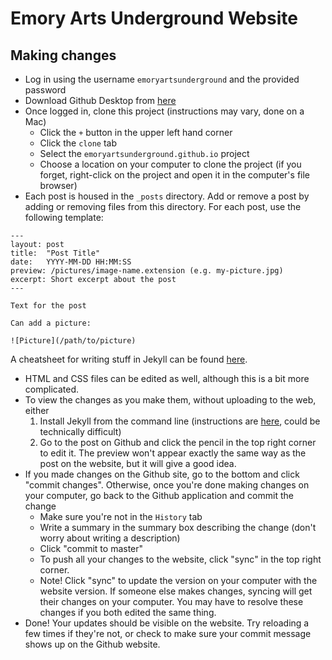 # Emory Arts Underground Website

## Making changes
 - Log in using the username `emoryartsunderground` and the provided password
 - Download Github Desktop from [here](https://desktop.github.com/)
 - Once logged in, clone this project (instructions may vary, done on a Mac)
   - Click the `+` button in the upper left hand corner
   - Click the `clone` tab
   - Select the `emoryartsunderground.github.io` project
   - Choose a location on your computer to clone the project (if you forget, right-click on the project and open it in the computer's file browser)
 - Each post is housed in the `_posts` directory. Add or remove a post by adding or removing files from this directory. For each post, use the following template:

```
---
layout: post
title:  "Post Title"
date:   YYYY-MM-DD HH:MM:SS
preview: /pictures/image-name.extension (e.g. my-picture.jpg)
excerpt: Short excerpt about the post
---

Text for the post

Can add a picture:

![Picture](/path/to/picture)

```

A cheatsheet for writing stuff in Jekyll can be found [here](https://github.com/adam-p/markdown-here/wiki/Markdown-Cheatsheet).

 - HTML and CSS files can be edited as well, although this is a bit more complicated.
 - To view the changes as you make them, without uploading to the web, either
   1. Install Jekyll from the command line (instructions are [here](https://jekyllrb.com/docs/installation/), could be technically difficult)
   2. Go to the post on Github and click the pencil in the top right corner to edit it. The preview won't appear exactly the same way as the post on the website, but it will give a good idea.
 - If you made changes on the Github site, go to the bottom and click "commit changes". Otherwise, once you're done making changes on your computer, go back to the Github application and commit the change
   - Make sure you're not in the `History` tab
   - Write a summary in the summary box describing the change (don't worry about writing a description)
   - Click "commit to master"
   - To push all your changes to the website, click "sync" in the top right corner.
   - Note! Click "sync" to update the version on your computer with the website version. If someone else makes changes, syncing will get their changes on your computer. You may have to resolve these changes if you both edited the same thing.
 - Done! Your updates should be visible on the website. Try reloading a few times if they're not, or check to make sure your commit message shows up on the Github website.
